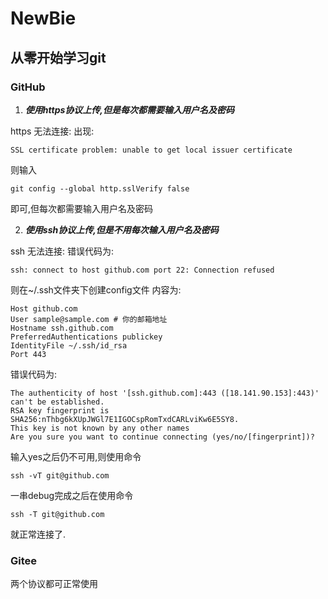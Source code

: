 # NewBie
## 从零开始学习git
### GitHub

1. ***使用https协议上传,但是每次都需要输入用户名及密码***

https 无法连接:
出现:
```
SSL certificate problem: unable to get local issuer certificate
```
则输入
```
git config --global http.sslVerify false
```
即可,但每次都需要输入用户名及密码



2. ***使用ssh协议上传,但是不用每次输入用户名及密码***

ssh 无法连接: 
错误代码为:
```
ssh: connect to host github.com port 22: Connection refused
```
则在~/.ssh文件夹下创建config文件
内容为:
```
Host github.com
User sample@sample.com # 你的邮箱地址
Hostname ssh.github.com
PreferredAuthentications publickey
IdentityFile ~/.ssh/id_rsa
Port 443
```
错误代码为:
```
The authenticity of host '[ssh.github.com]:443 ([18.141.90.153]:443)' can't be established.
RSA key fingerprint is SHA256:nThbg6kXUpJWGl7E1IGOCspRomTxdCARLviKw6E5SY8.
This key is not known by any other names
Are you sure you want to continue connecting (yes/no/[fingerprint])? 
```

输入yes之后仍不可用,则使用命令
```
ssh -vT git@github.com
```
一串debug完成之后在使用命令
```
ssh -T git@github.com
```
就正常连接了.

### Gitee

两个协议都可正常使用
